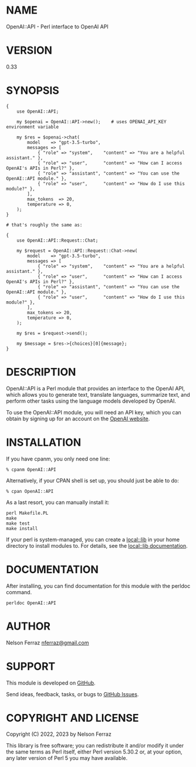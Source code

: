 # NAME

OpenAI::API - Perl interface to OpenAI API

# VERSION

0.33

# SYNOPSIS

    {
        use OpenAI::API;

        my $openai = OpenAI::API->new();    # uses OPENAI_API_KEY environment variable

        my $res = $openai->chat(
            model    => "gpt-3.5-turbo",
            messages => [
                { "role" => "system",    "content" => "You are a helpful assistant." },
                { "role" => "user",      "content" => "How can I access OpenAI's APIs in Perl?" },
                { "role" => "assistant", "content" => "You can use the OpenAI::API module." },
                { "role" => "user",      "content" => "How do I use this module?" },
            ],
            max_tokens  => 20,
            temperature => 0,
        );
    }

    # that's roughly the same as:

    {
        use OpenAI::API::Request::Chat;

        my $request = OpenAI::API::Request::Chat->new(
            model    => "gpt-3.5-turbo",
            messages => [
                { "role" => "system",    "content" => "You are a helpful assistant." },
                { "role" => "user",      "content" => "How can I access OpenAI's APIs in Perl?" },
                { "role" => "assistant", "content" => "You can use the OpenAI::API module." },
                { "role" => "user",      "content" => "How do I use this module?" },
            ],
            max_tokens => 20,
            temperature => 0,
        );

        my $res = $request->send();

        my $message = $res->{choices}[0]{message};
    }

# DESCRIPTION

OpenAI::API is a Perl module that provides an interface to the OpenAI API,
which allows you to generate text, translate languages, summarize text,
and perform other tasks using the language models developed by OpenAI.

To use the OpenAI::API module, you will need an API key, which you can obtain by
signing up for an account on the [OpenAI website](https://platform.openai.com).

# INSTALLATION

If you have cpanm, you only need one line:

    % cpanm OpenAI::API

Alternatively, if your CPAN shell is set up, you should just be able
to do:

    % cpan OpenAI::API

As a last resort, you can manually install it:

    perl Makefile.PL
    make
    make test
    make install

If your perl is system-managed, you can create a [local::lib](https://metacpan.org/pod/local%3A%3Alib) in your
home directory to install modules to. For details, see the
[local::lib documentation](https://metacpan.org/pod/local::lib).

# DOCUMENTATION

After installing, you can find documentation for this module with the
perldoc command.

    perldoc OpenAI::API

# AUTHOR

Nelson Ferraz <nferraz@gmail.com>

# SUPPORT

This module is developed on
[GitHub](https://github.com/nferraz/perl-openai-api).

Send ideas, feedback, tasks, or bugs to
[GitHub Issues](https://github.com/nferraz/perl-openai-api/issues).

# COPYRIGHT AND LICENSE

Copyright (C) 2022, 2023 by Nelson Ferraz

This library is free software; you can redistribute it and/or modify
it under the same terms as Perl itself, either Perl version 5.30.2 or,
at your option, any later version of Perl 5 you may have available.
